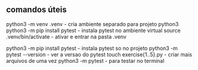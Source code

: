 ## comandos úteis
python3 -m venv .venv - cria ambiente separado para projeto python3
python3 -m pip install pytest - instala pytest no ambiente virtual
source .venv/bin/activate -  ativar e entrar na pasta .venv

python3 -m pip install pytest - instala pytest so no projeto
python3 -m pytest --version - ver a versao do pytest
touch exercise{1..5}.py - criar mais arquivos de uma vez
python3 -m pytest - para testar no terminal